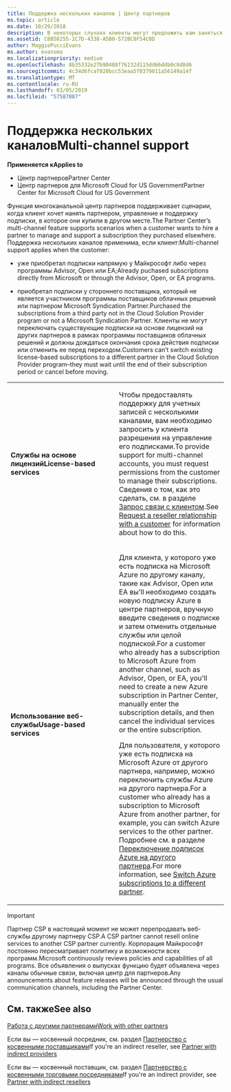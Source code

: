 ```yaml
---
title: Поддержка нескольких каналов | Центр партнеров
ms.topic: article
ms.date: 10/29/2018
description: В некоторых случаях клиенты могут предложить вам заняться подготовкой к работе и поддержкой их подписки, которую они приобрели в другом месте.
ms.assetid: C8B58255-2C7D-4338-A5B0-572BC0F54C0D
author: MaggiePucciEvans
ms.author: evansma
ms.localizationpriority: medium
ms.openlocfilehash: 8b35332e27b90488f76132d115dd66ddb0c8d8d6
ms.sourcegitcommit: 4c34d6fcaf020bcc53eaa5f0379011a56149a14f
ms.translationtype: MT
ms.contentlocale: ru-RU
ms.lasthandoff: 03/05/2019
ms.locfileid: "57587087"
---
```

# <a name="multi-channel-support"></a><span data-ttu-id="37e4f-103">Поддержка нескольких каналов</span><span class="sxs-lookup"><span data-stu-id="37e4f-103">Multi-channel support</span></span>

<span data-ttu-id="37e4f-104">**Применяется к**</span><span class="sxs-lookup"><span data-stu-id="37e4f-104">**Applies to**</span></span>

-  <span data-ttu-id="37e4f-105">Центр партнеров</span><span class="sxs-lookup"><span data-stu-id="37e4f-105">Partner Center</span></span>
-  <span data-ttu-id="37e4f-106">Центр партнеров для Microsoft Cloud for US Government</span><span class="sxs-lookup"><span data-stu-id="37e4f-106">Partner Center for Microsoft Cloud for US Government</span></span>


<span data-ttu-id="37e4f-107">Функция многоканальной центр партнеров поддерживает сценарии, когда клиент хочет нанять партнером, управление и поддержку подписки, в которое они купили в другом месте.</span><span class="sxs-lookup"><span data-stu-id="37e4f-107">The Partner Center’s multi-channel feature supports scenarios when a customer wants to hire a partner to manage and support a subscription they purchased elsewhere.</span></span> <span data-ttu-id="37e4f-108">Поддержка нескольких каналов применима, если клиент:</span><span class="sxs-lookup"><span data-stu-id="37e4f-108">Multi-channel support applies when the customer:</span></span>

-   <span data-ttu-id="37e4f-109">уже приобретал подписки напрямую у Майкрософт либо через программы Advisor, Open или EA;</span><span class="sxs-lookup"><span data-stu-id="37e4f-109">Already puchased subscriptions directly from Microsoft or through the Advisor, Open, or EA programs.</span></span>

-   <span data-ttu-id="37e4f-110">приобретал подписки у стороннего поставщика, который не является участником программы поставщиков облачных решений или партнером Microsoft Syndication Partner.</span><span class="sxs-lookup"><span data-stu-id="37e4f-110">Purchased the subscriptions from a third party not in the Cloud Solution Provider program or not a Microsoft Syndication Partner.</span></span> <span data-ttu-id="37e4f-111">Клиенты не могут переключать существующие подписки на основе лицензий на других партнеров в рамках программы поставщиков облачных решений и должны дождаться окончания срока действия подписки или отменить ее перед переходом.</span><span class="sxs-lookup"><span data-stu-id="37e4f-111">Customers can’t switch existing license-based subscriptions to a different partner in the Cloud Solution Provider program–they must wait until the end of their subscription period or cancel before moving.</span></span>


<table>
<colgroup>
<col width="50%" />
<col width="50%" />
</colgroup>
<tbody>
<tr class="odd">
<td><p><span data-ttu-id="37e4f-112"><strong>Службы на основе лицензий</strong></span><span class="sxs-lookup"><span data-stu-id="37e4f-112"><strong>License-based services</strong></span></span></p></td>
<td><p><span data-ttu-id="37e4f-113">Чтобы предоставлять поддержку для учетных записей с несколькими каналами, вам необходимо запросить у клиента разрешения на управление его подписками.</span><span class="sxs-lookup"><span data-stu-id="37e4f-113">To provide support for multi-channel accounts, you must request permissions from the customer to manage their subscriptions.</span></span> <span data-ttu-id="37e4f-114">Сведения о том, как это сделать, см. в разделе <a href="request-a-relationship-with-a-customer.md" data-raw-source="[Request a reseller relationship with a customer](request-a-relationship-with-a-customer.md)">Запрос связи с клиентом</a>.</span><span class="sxs-lookup"><span data-stu-id="37e4f-114">See <a href="request-a-relationship-with-a-customer.md" data-raw-source="[Request a reseller relationship with a customer](request-a-relationship-with-a-customer.md)">Request a reseller relationship with a customer</a> for information about how to do this.</span></span></p></td>
</tr>
<tr class="even">
<td><p><span data-ttu-id="37e4f-115"><strong>Использование веб-службы</strong></span><span class="sxs-lookup"><span data-stu-id="37e4f-115"><strong>Usage-based services</strong></span></span></p></td>
<td>
<p><span data-ttu-id="37e4f-116">Для клиента, у которого уже есть подписка на Microsoft Azure по другому каналу, такие как Advisor, Open или EA вы&#39;ll необходимо создать новую подписку Azure в центре партнеров, вручную введите сведения о подписке и затем отменить отдельные службы или целой подпиской.</span><span class="sxs-lookup"><span data-stu-id="37e4f-116">For a customer who already has a subscription to Microsoft Azure from another channel, such as Advisor, Open, or EA, you&#39;ll need to create a new Azure subscription in Partner Center, manually enter the subscription details, and then cancel the individual services or the entire subscription.</span></span></p>
<p><span data-ttu-id="37e4f-117">Для пользователя, у которого уже есть подписка на Microsoft Azure от другого партнера, например, можно переключить службы Azure на другого партнера.</span><span class="sxs-lookup"><span data-stu-id="37e4f-117">For a customer who already has a subscription to Microsoft Azure from another partner, for example, you can switch Azure services to the other partner.</span></span> <span data-ttu-id="37e4f-118">Подробнее см. в разделе <a href="switch-azure-subscriptions-to-a-different-partner.md" data-raw-source="[Switch Azure subscriptions to a different partner](switch-azure-subscriptions-to-a-different-partner.md)">Переключение подписок Azure на другого партнера</a>.</span><span class="sxs-lookup"><span data-stu-id="37e4f-118">For more information, see <a href="switch-azure-subscriptions-to-a-different-partner.md" data-raw-source="[Switch Azure subscriptions to a different partner](switch-azure-subscriptions-to-a-different-partner.md)">Switch Azure subscriptions to a different partner</a>.</span></span></p>
</td>
</tr>
</tbody>
</table>

> [!IMPORTANT]  
> <span data-ttu-id="37e4f-119">Партнер CSP в настоящий момент не может перепродавать веб-службы другому партнеру CSP.</span><span class="sxs-lookup"><span data-stu-id="37e4f-119">A CSP partner cannot resell online services to another CSP partner currently.</span></span> <span data-ttu-id="37e4f-120">Корпорация Майкрософт постоянно пересматривает политику и возможности всех программ.</span><span class="sxs-lookup"><span data-stu-id="37e4f-120">Microsoft continuously reviews policies and capabilities of all programs.</span></span> <span data-ttu-id="37e4f-121">Все объявления о выпусках функцию будет объявлена через каналы обычные связи, включая центр для партнеров.</span><span class="sxs-lookup"><span data-stu-id="37e4f-121">Any announcements about feature releases will be announced through the usual communication channels, including the Partner Center.</span></span> 

## <a name="see-also"></a><span data-ttu-id="37e4f-122">См. также</span><span class="sxs-lookup"><span data-stu-id="37e4f-122">See also</span></span>

[<span data-ttu-id="37e4f-123">Работа с другими партнерами</span><span class="sxs-lookup"><span data-stu-id="37e4f-123">Work with other partners</span></span>](work-with-other-partners.md)

<span data-ttu-id="37e4f-124">Если вы — косвенный посредник, см. раздел [Партнерство с косвенными поставщиками](indirect-reseller-tasks-in-partner-center.md)</span><span class="sxs-lookup"><span data-stu-id="37e4f-124">If you're an indirect reseller, see [Partner with indirect providers](indirect-reseller-tasks-in-partner-center.md)</span></span>

<span data-ttu-id="37e4f-125">Если вы — косвенный поставщик, см. раздел [Партнерство с косвенными торговыми посредниками](indirect-provider-tasks-in-partner-center.md)</span><span class="sxs-lookup"><span data-stu-id="37e4f-125">If you're an indirect provider, see [Partner with indirect resellers](indirect-provider-tasks-in-partner-center.md)</span></span> 

 

 



